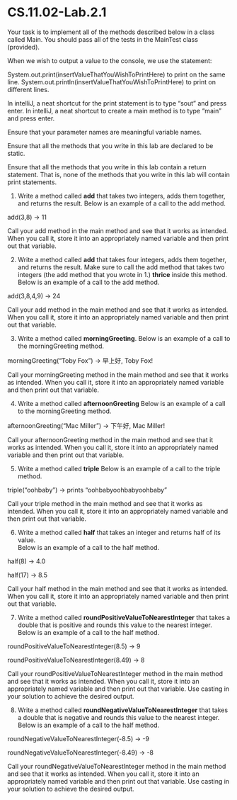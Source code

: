 # CS.11.02-Lab.2.1

Your task is to implement all of the methods described below in a class called Main.
You should pass all of the tests in the MainTest class (provided).

When we wish to output a value to the console, we use the statement:

System.out.print(insertValueThatYouWishToPrintHere) to print on the same line.
System.out.println(insertValueThatYouWishToPrintHere) to print on different lines.

In intelliJ, a neat shortcut for the print statement is to type “sout” and press enter.
In intelliJ, a neat shortcut to create a main method is to type “main” and press enter.	

Ensure that your parameter names are meaningful variable names.

Ensure that all the methods that you write in this lab are declared to be static. 

Ensure that all the methods that you write in this lab contain a return statement. That is, none of the methods that you write in this lab will contain print statements. 

1. Write a method called <b>add</b> that takes two integers, adds them together, and returns the result. 
Below is an example of a call to the add method.

add(3,8) → 11	

Call your add method in the main method and see that it works as intended. When you call it, store it into an appropriately named variable and then print out that variable. 

2. Write a method called <b>add</b> that takes four integers, adds them together, and returns the result. Make sure to call the add method that takes two integers (the add method that you wrote in 1.) <b>thrice</b> inside this method.
Below is an example of a call to the add method.

add(3,8,4,9) → 24	

Call your add method in the main method and see that it works as intended. When you call it, store it into an appropriately named variable and then print out that variable. 

3. Write a method called <b>morningGreeting</b>. 
Below is an example of a call to the morningGreeting method.

morningGreeting(“Toby Fox”) → 早上好, Toby Fox!		

Call your morningGreeting method in the main method and see that it works as intended.	 When you call it, store it into an appropriately named variable and then print out that variable. 

4. Write a method called <b>afternoonGreeting</b>
Below is an example of a call to the morningGreeting method.

afternoonGreeting(“Mac Miller”) → 下午好, Mac Miller!	

Call your afternoonGreeting method in the main method and see that it works as intended. When you call it, store it into an appropriately named variable and then print out that variable.

5. Write a method called <b>triple</b>
Below is an example of a call to the triple method.

triple(“oohbaby”) → prints “oohbabyoohbabyoohbaby”	

Call your triple method in the main method and see that it works as intended. When you call it, store it into an appropriately named variable and then print out that variable. 

6. Write a method called <b>half</b> that takes an integer and returns half of its value.  
Below is an example of a call to the half method.

half(8) → 4.0

half(17) → 8.5	

Call your half method in the main method and see that it works as intended. When you call it, store it into an appropriately named variable and then print out that variable.  

7. Write a method called <b>roundPositiveValueToNearestInteger</b> that takes a double that is positive and rounds this value to the nearest integer. 
Below is an example of a call to the half method.

roundPositiveValueToNearestInteger(8.5) → 9

roundPositiveValueToNearestInteger(8.49) → 8	

Call your roundPositiveValueToNearestInteger method in the main method and see that it works as intended. When you call it, store it into an appropriately named variable and then print out that variable. Use casting in your solution to achieve the desired output. 

8. Write a method called <b>roundNegativeValueToNearestInteger</b> that takes a double that is negative and rounds this value to the nearest integer.
Below is an example of a call to the half method.

roundNegativeValueToNearestInteger(-8.5) → -9

roundNegativeValueToNearestInteger(-8.49) → -8	

Call your roundNegativeValueToNearestInteger method in the main method and see that it works as intended. When you call it, store it into an appropriately named variable and then print out that variable. Use casting in your solution to achieve the desired output. 
